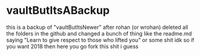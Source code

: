 # vaultButItsABackup
this is a backup of "vaultButItsNewer" after rohan (or wrohan) deleted all the folders in the github and changed a bunch of thing like the readme.md saying "Learn to give respect to those who lifted you" or some shit idk so if you want 2018 then here you go fork this shit i guess
